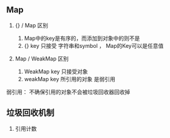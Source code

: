## Map

1. {} / Map 区别
    1. Map中的key是有序的，而添加到对象中的则不是
    2. {} key 只接受 字符串和symbol ， Map的Key可以是任意值

2. Map / WeakMap 区别
    1. WeakMap key 只接受对象
    2. weakMap key 所引用的对象 是弱引用

弱引用： 不确保引用的对象不会被垃圾回收器回收掉

## 垃圾回收机制
1. 引用计数